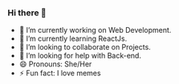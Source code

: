 ### Hi there 👋





- 🔭 I’m currently working on Web Development.
- 🌱 I’m currently learning ReactJs.
- 👯 I’m looking to collaborate on Projects.
- 🤔 I’m looking for help with Back-end.
- 😄 Pronouns: She/Her
- ⚡ Fun fact: I love memes

